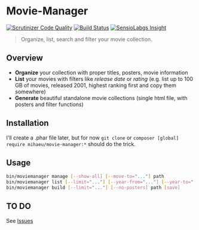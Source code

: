 # Movie-Manager
[![Scrutinizer Code Quality](https://scrutinizer-ci.com/g/mihaeu/movie-manager/badges/quality-score.png?b=master)](https://scrutinizer-ci.com/g/mihaeu/movie-manager/?branch=master)
[![Build Status](https://scrutinizer-ci.com/g/mihaeu/movie-manager/badges/build.png?b=master)](https://scrutinizer-ci.com/g/mihaeu/movie-manager/build-status/master)
[![SensioLabgs Insight](https://insight.sensiolabs.com/projects/779570d4-8dfa-4ab2-8c37-85f59a56c7b8/mini.png)](https://insight.sensiolabs.com/projects/779570d4-8dfa-4ab2-8c37-85f59a56c7b8)

> Organize, list, search and filter your movie collection.

## Overview

 - **Organize** your collection with proper titles, posters, movie information
 - **List** your movies with filters like *release date* or *rating* (e.g. list up to 100 GB of movies, released 2001, highest ranking first and copy them somewhere)
 - **Generate** beautiful standalone movie collections (single html file, with posters and filter functions)

## Installation

I'll create a .phar file later, but for now `git clone` or `composer [global] require mihaeu/movie-manager:*` should do the trick.

## Usage

```bash
bin/moviemanager manage [--show-all] [--move-to="..."] path
bin/moviemanager list [--limit="..."] [--year-from="..."] [--year-to="..."] [--rating="..."] [--max-size="..."] [--sort-by="..."] [--desc] [--print0] path
bin/moviemanager build [--limit="..."] [--no-posters] path [save]
```

## TO DO

See [Issues](https://github.com/mihaeu/movie-manager/issues)
